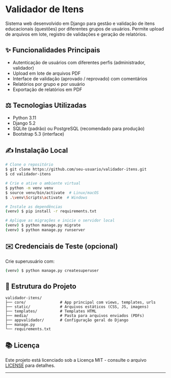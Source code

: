 # Validador de Itens

Sistema web desenvolvido em Django para gestão e validação de itens educacionais (questões) por diferentes grupos de usuários. Permite upload de arquivos em lote, registro de validações e geração de relatórios.

## ✨ Funcionalidades Principais

* Autenticação de usuários com diferentes perfis (administrador, validador)
* Upload em lote de arquivos PDF
* Interface de validação (aprovado / reprovado) com comentários
* Relatórios por grupo e por usuário
* Exportação de relatórios em PDF

## ⚖️ Tecnologias Utilizadas

* Python 3.11
* Django 5.2
* SQLite (padrão) ou PostgreSQL (recomendado para produção)
* Bootstrap 5.3 (interface)

## ✍️ Instalação Local

```bash
# Clone o repositório
$ git clone https://github.com/seu-usuario/validador-itens.git
$ cd validador-itens

# Crie e ative o ambiente virtual
$ python -m venv venv
$ source venv/bin/activate  # Linux/macOS
$ .\venv\Scripts\activate  # Windows

# Instale as dependências
(venv) $ pip install -r requirements.txt

# Aplique as migrações e inicie o servidor local
(venv) $ python manage.py migrate
(venv) $ python manage.py runserver
```

## ✉️ Credenciais de Teste (opcional)

Crie superusuário com:

```bash
(venv) $ python manage.py createsuperuser
```

## 🔧 Estrutura do Projeto

```
validador-itens/
├── core/               # App principal com views, templates, urls
├── static/             # Arquivos estáticos (CSS, JS, imagens)
├── templates/          # Templates HTML
├── media/              # Pasta para arquivos enviados (PDFs)
├── appvalidador/       # Configuração geral do Django
├── manage.py
└── requirements.txt
```

## 📚 Licença

Este projeto está licenciado sob a Licença MIT - consulte o arquivo [LICENSE](LICENSE) para detalhes.

---


